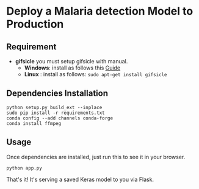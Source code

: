 # Deploy a Malaria detection Model to Production


## Requirement
- **gifsicle** you must setup gifsicle with manual.
  -  **Windows**: install as follows this [Guide](https://www.youtube.com/watch?v=5gdhQyP9Eog)
  -  **Linux** : install as follows: ```sudo apt-get install gifsicle```
<!-- install ffmpeg Follow [Guide](https://www.ffmpeg.org/download.html) -->

## Dependencies Installation
```python setup.py build_ext --inplace```<br>
```sudo pip install -r requirements.txt```<br>
```conda config --add channels conda-forge```<br>
```conda install ffmpeg```

## Usage

Once dependencies are installed, just run this to see it in your browser. 

```python app.py```

That's it! It's serving a saved Keras model to you via Flask. 